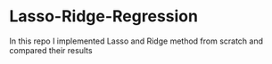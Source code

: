 # Lasso-Ridge-Regression
In this repo I implemented Lasso and Ridge method from scratch and compared their results
